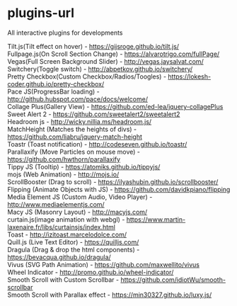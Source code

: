 # plugins-url
All interactive plugins for developments

Tilt.js(Tilt effect on hover) - https://gijsroge.github.io/tilt.js/ <br />
Fullpage.js(On Scroll Section Change) - https://alvarotrigo.com/fullPage/ <br />
Vegas(Full Screen Background Slider) - http://vegas.jaysalvat.com/ <br />
Switchery(Toggle switch) - http://abpetkov.github.io/switchery/ <br />
Pretty Checkbox(Custom Checkbox/Radios/Toogles) - https://lokesh-coder.github.io/pretty-checkbox/ <br />
Pace JS(ProgressBar loading) - http://github.hubspot.com/pace/docs/welcome/ <br />
Collage Plus(Gallery View) - https://github.com/ed-lea/jquery-collagePlus <br />
Sweet Alert 2 - https://github.com/sweetalert2/sweetalert2 <br />
Headroom js - http://wicky.nillia.ms/headroom.js/ <br />
MatchHeight (Matches the heights of divs) - https://github.com/liabru/jquery-match-height <br />
Toastr (Toast notification) - http://codeseven.github.io/toastr/ <br />
Parallaxify (Move Particles on mouse move) - https://github.com/hwthorn/parallaxify <br />
Tippy JS (Tooltip) - https://atomiks.github.io/tippyjs/ <br />
mojs (Web Animation) - http://mojs.io/ <br />
ScrollBooster (Drag to scroll) - https://ilyashubin.github.io/scrollbooster/ <br>
Flipping (Animate Objects with JS) - https://github.com/davidkpiano/flipping <br>
Media Element JS (Custom Audio, Video Player) - http://www.mediaelementjs.com/ <br>
Macy JS (Masonry Layout) - http://macyjs.com/ <br>
curtain.js(image animation with webgl) - https://www.martin-laxenaire.fr/libs/curtainsjs/index.html <br>
Toast - http://izitoast.marcelodolce.com/ <br>
Quill.js (Live Text Editor) - https://quilljs.com/ <br>
Dragula (Drag & drop the html components) - https://bevacqua.github.io/dragula/ <br>
Vivus (SVG Path Animation) - https://github.com/maxwellito/vivus <br>
Wheel Indicator - http://promo.github.io/wheel-indicator/ <br>
Smooth Scroll with Custom Scrollbar - https://github.com/idiotWu/smooth-scrollbar <br>
Smooth Scroll with Parallax effect - https://min30327.github.io/luxy.js/
